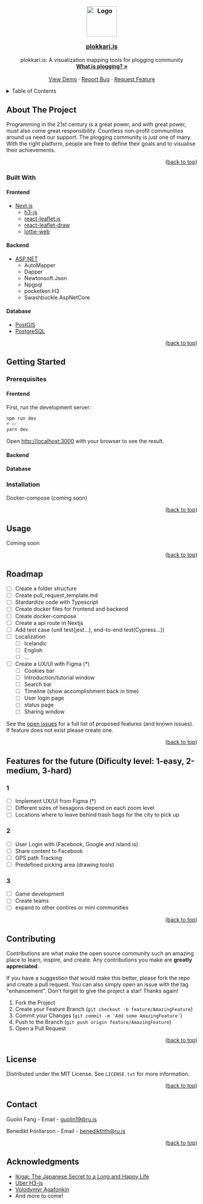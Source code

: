 <div id="top"></div>

<!-- PROJECT SHIELDS -->
<!-- [![Contributors][contributors-shield]][contributors-url]
[![Issues][issues-shield]][issues-url]
[![MIT License][license-shield]][license-url]  -->

<!-- PROJECT LOGO -->
<br />
<div align="center">
  <h3 align="center">
    <a href="http://www.plokkari.is">
      <img src="https://ploggin.is/assets/img/logos/ploggin_logo.jpg" alt="Logo" width="80" height="80">
      <p>plokkari.is</p>
    </a>
  </h3>
  <p align="center">
    plokkari.is: A visualization mapping tools for plogging community
    <br />
    <a href="https://en.wikipedia.org/wiki/Plogging"><strong>What is plogging? »</strong></a>
    <br />
    <br />
    <a href="https://www.youtube.com/watch?v=a_yvKCqV1QE">View Demo</a>
    ·
    <a href="https://github.com/Landnemi/Plogg-In/issues">Report Bug</a>
    ·
    <a href="https://github.com/Landnemi/Plogg-In/issues">Request Feature</a>
  </p>
</div>

<!-- TABLE OF CONTENTS -->
<details>
  <summary>Table of Contents</summary>
  <ol>
    <li>
      <a href="#about-the-project">About The Project</a>
      <ul>
        <li><a href="#built-with">Built With</a></li>
      </ul>
    </li>
    <li>
      <a href="#getting-started">Getting Started</a>
      <ul>
        <li><a href="#frontend">Prerequisites</a></li>
        <li><a href="#backend">Installation</a></li>
        <li><a href="#database">Installation</a></li>
      </ul>
    </li>
    <li><a href="#usage">Usage</a></li>
    <li><a href="#roadmap">Roadmap</a></li>
    <li><a href="#contributing">Contributing</a></li>
    <li><a href="#license">License</a></li>
    <li><a href="#contact">Contact</a></li>
    <li><a href="#acknowledgments">Acknowledgments</a></li>
  </ol>
</details>

<!-- ABOUT THE PROJECT -->
## About The Project

Programming in the 21st century is a great power, and with great power, must also come great responsibility. Countless non-profit communities around us need our support. The plogging community is just one of many. With the right platform, people are free to define their goals and to visualise their achievements. 

<p align="right">(<a href="#top">back to top</a>)</p>

### Built With

#### Frontend

* [Next.js](https://nextjs.org/)
  * [h3-js](https://github.com/uber/h3-js)
  * [react-leaflet.js](https://react-leaflet.js.org/) 
  * [react-leaflet-draw](https://github.com/alex3165/react-leaflet-draw)
  * [lottie-web](https://lottiefiles.com/)

#### Backend

* [ASP.NET](https://dotnet.microsoft.com/en-us/download/dotnet/5.0)
  * AutoMapper
  * Dapper
  * Newtonsoft.Json
  * Npgsql
  * pocketken.H3
  * Swashbuckle.AspNetCore
   
#### Database

* [PostGIS](https://postgis.net/)
* [PostgreSQL](https://www.postgresql.org/)


<p align="right">(<a href="#top">back to top</a>)</p>

<!-- GETTING STARTED -->
## Getting Started

### Prerequisites

#### Frontend

First, run the development server:

```bash
npm run dev
# or
yarn dev
```

Open [http://localhost:3000](http://localhost:3000) with your browser to see the result.

#### Backend

#### Database

### Installation

Docker-compose (coming soon)

<p align="right">(<a href="#top">back to top</a>)</p>

<!-- USAGE EXAMPLES -->
## Usage

Coming soon

<p align="right">(<a href="#top">back to top</a>)</p>




<!-- ROADMAP -->
## Roadmap
 
- [ ] Create a folder structure
- [ ] Create pull_request_template.md
- [ ] Stardardize code with Typescript
- [ ] Create docker files for frontend and backend
- [ ] Create docker-compose
- [ ] Create a api route in Nextjs
- [ ] Add test case (unit test(jest...), end-to-end test(Cypress...))
- [ ] Localization
  - [ ] Icelandic
  - [ ] English
  - [ ] ...
- [ ] Create a UX/UI with Figma (*)
  - [ ] Cookies bar
  - [ ] Introduction/tutorial window
  - [ ] Search bar
  - [ ] Timeline (show accomplishment back in time)
  - [ ] User login page
  - [ ] status page
  - [ ] Sharing window

See the [open issues](https://github.com/Landnemi/Plogg-In/issues) for a full list of proposed features (and known issues). If feature does not exist please create one.

<p align="right">(<a href="#top">back to top</a>)</p>

<!-- Features -->
## Features for the future (Dificulty level: 1-easy, 2-medium, 3-hard)

### 1

- [ ] Implement UX/UI from Figma (*)
- [ ] Different sizes of hexagons depend on each zoom level
- [ ] Locations where to leave behind trash bags for the city to pick up

### 2


- [ ] User Login with (Facebook, Google and island.is)
- [ ] Share content to Facebook
- [ ] GPS path Tracking
- [ ] Predefined picking area (drawing tools)

### 3

- [ ] Game development
- [ ] Create teams
- [ ] expand to other contires or mini communities

<p align="right">(<a href="#top">back to top</a>)</p>

<!-- CONTRIBUTING -->
## Contributing

Contributions are what make the open source community such an amazing place to learn, inspire, and create. Any contributions you make are **greatly appreciated**.

If you have a suggestion that would make this better, please fork the repo and create a pull request. You can also simply open an issue with the tag "enhancement".
Don't forget to give the project a star! Thanks again!

1. Fork the Project
2. Create your Feature Branch (`git checkout -b feature/AmazingFeature`)
3. Commit your Changes (`git commit -m 'Add some AmazingFeature'`)
4. Push to the Branch (`git push origin feature/AmazingFeature`)
5. Open a Pull Request

<p align="right">(<a href="#top">back to top</a>)</p>

<!-- LICENSE -->
## License

Distributed under the MIT License. See `LICENSE.txt` for more information.

<p align="right">(<a href="#top">back to top</a>)</p>

<!-- CONTACT -->
## Contact

Guolin Fang - Email - guolin19@ru.is

Benedikt Þórðarson - Email - benedikthth@ru.is

<p align="right">(<a href="#top">back to top</a>)</p>

<!-- ACKNOWLEDGMENTS -->
## Acknowledgments

* [Ikigai: The Japanese Secret to a Long and Happy Life](https://www.amazon.com/Ikigai-Japanese-Secret-Long-Happy/dp/0143130722)
* [Uber H3-js](https://eng.uber.com/h3/)
* [Volodymyr Agafonkin](https://leafletjs.com/)
* And more to come!

